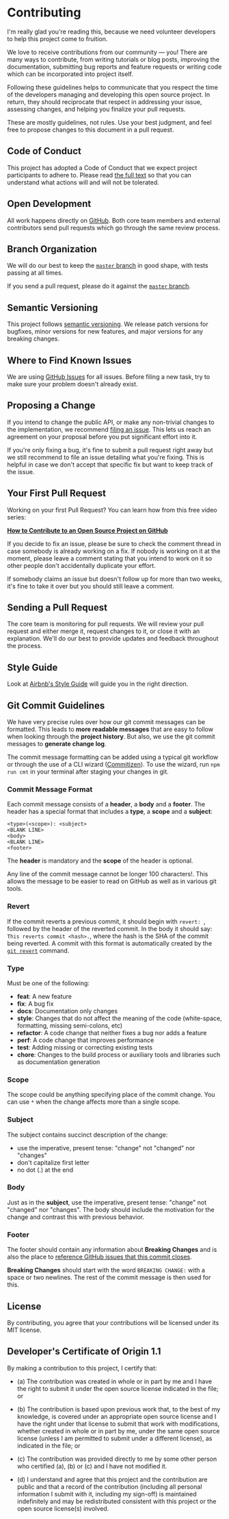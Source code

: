 # Contributing

I'm really glad you're reading this, because we need volunteer developers to help this project come to fruition.

We love to receive contributions from our community — you! There are many ways to contribute, from writing tutorials or blog posts, improving the documentation, submitting bug reports and feature requests or writing code which can be incorporated into project itself.

Following these guidelines helps to communicate that you respect the time of the developers managing and developing this open source project. In return, they should reciprocate that respect in addressing your issue, assessing changes, and helping you finalize your pull requests.

These are mostly guidelines, not rules. Use your best judgment, and feel free to propose changes to this document in a pull request.


## Code of Conduct

This project has adopted a Code of Conduct that we expect project participants to adhere to. Please read [the full text](https://github.com/lykmapipo/mongoose-kue/blob/master/CODE_OF_CONDUCT.md) so that you can understand what actions will and will not be tolerated.


## Open Development

All work happens directly on [GitHub](https://github.com/lykmapipo/mongoose-kue). Both core team members and external contributors send pull requests which go through the same review process.


## Branch Organization

We will do our best to keep the [`master` branch](https://github.com/lykmapipo/mongoose-kue/tree/master) in good shape, with tests passing at all times. 

If you send a pull request, please do it against the [`master` branch](https://github.com/lykmapipo/mongoose-kue/tree/master).


## Semantic Versioning

This project follows [semantic versioning](http://semver.org/). We release patch versions for bugfixes, minor versions for new features, and major versions for any breaking changes.


## Where to Find Known Issues

We are using [GitHub Issues](https://github.com/lykmapipo/mongoose-kue/issues) for all issues. Before filing a new task, try to make sure your problem doesn't already exist.


## Proposing a Change

If you intend to change the public API, or make any non-trivial changes to the implementation, we recommend [filing an issue](https://github.com/lykmapipo/mongoose-kue/issues/new). This lets us reach an agreement on your proposal before you put significant effort into it.

If you're only fixing a bug, it's fine to submit a pull request right away but we still recommend to file an issue detailing what you're fixing. This is helpful in case we don't accept that specific fix but want to keep track of the issue.


## Your First Pull Request

Working on your first Pull Request? You can learn how from this free video series:

**[How to Contribute to an Open Source Project on GitHub](https://egghead.io/series/how-to-contribute-to-an-open-source-project-on-github)**

If you decide to fix an issue, please be sure to check the comment thread in case somebody is already working on a fix. If nobody is working on it at the moment, please leave a comment stating that you intend to work on it so other people don't accidentally duplicate your effort.

If somebody claims an issue but doesn't follow up for more than two weeks, it's fine to take it over but you should still leave a comment.


## Sending a Pull Request

The core team is monitoring for pull requests. We will review your pull request and either merge it, request changes to it, or close it with an explanation. We'll do our best to provide updates and feedback throughout the process.


## Style Guide

Look at [Airbnb's Style Guide](https://github.com/airbnb/javascript) will guide you in the right direction.

## Git Commit Guidelines

We have very precise rules over how our git commit messages can be formatted. This leads to **more readable messages** that are easy to follow when looking through the **project history**. But also, we use the git commit messages to **generate change log**.

The commit message formatting can be added using a typical git workflow or through the use of a CLI wizard ([Commitizen](https://github.com/commitizen/cz-cli)). To use the wizard, run `npm run cmt` in your terminal after staging your changes in git.

### Commit Message Format
Each commit message consists of a **header**, a **body** and a **footer**. The header has a special format that includes a **type**, a **scope** and a **subject**:

```
<type>(<scope>): <subject>
<BLANK LINE>
<body>
<BLANK LINE>
<footer>
```

The **header** is mandatory and the **scope** of the header is optional.

Any line of the commit message cannot be longer 100 characters!. This allows the message to be easier to read on GitHub as well as in various git tools.

### Revert
If the commit reverts a previous commit, it should begin with `revert: `, followed by the header of the reverted commit. In the body it should say: `This reverts commit <hash>.`, where the hash is the SHA of the commit being reverted. A commit with this format is automatically created by the [`git revert`](https://git-scm.com/docs/git-revert) command.

### Type
Must be one of the following:

* **feat**: A new feature
* **fix**: A bug fix
* **docs**: Documentation only changes
* **style**: Changes that do not affect the meaning of the code (white-space, formatting, missing semi-colons, etc)
* **refactor**: A code change that neither fixes a bug nor adds a feature
* **perf**: A code change that improves performance
* **test**: Adding missing or correcting existing tests
* **chore**: Changes to the build process or auxiliary tools and libraries such as documentation generation

### Scope
The scope could be anything specifying place of the commit change. You can use `*` when the change affects more than a single scope.

### Subject
The subject contains succinct description of the change:

* use the imperative, present tense: "change" not "changed" nor "changes"
* don't capitalize first letter
* no dot (.) at the end

### Body
Just as in the **subject**, use the imperative, present tense: "change" not "changed" nor "changes". The body should include the motivation for the change and contrast this with previous behavior.

### Footer
The footer should contain any information about **Breaking Changes** and is also the place to [reference GitHub issues that this commit closes](https://help.github.com/articles/closing-issues-using-keywords/).

**Breaking Changes** should start with the word `BREAKING CHANGE:` with a space or two newlines. The rest of the commit message is then used for this.


## License

By contributing, you agree that your contributions will be licensed under its MIT license.


## Developer's Certificate of Origin 1.1

By making a contribution to this project, I certify that:

* (a) The contribution was created in whole or in part by me and I
  have the right to submit it under the open source license
  indicated in the file; or

* (b) The contribution is based upon previous work that, to the best
  of my knowledge, is covered under an appropriate open source
  license and I have the right under that license to submit that
  work with modifications, whether created in whole or in part
  by me, under the same open source license (unless I am
  permitted to submit under a different license), as indicated
  in the file; or

* (c) The contribution was provided directly to me by some other
  person who certified (a), (b) or (c) and I have not modified
  it.

* (d) I understand and agree that this project and the contribution
  are public and that a record of the contribution (including all
  personal information I submit with it, including my sign-off) is
  maintained indefinitely and may be redistributed consistent with
  this project or the open source license(s) involved.

